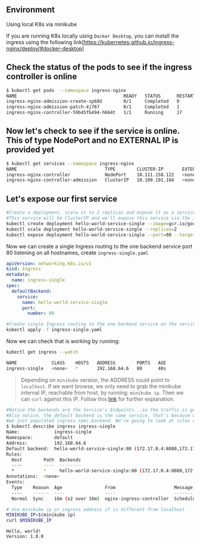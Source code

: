 ## Environment

Using local K8s via minikube 

If you are running K8s locally using `Docker Desktop`, you can install the ingress using the following link[https://kubernetes.github.io/ingress-nginx/deploy/#docker-desktop]

## Check the status of the pods to see if the ingress controller is online

```bash
$ kubectl get pods  --namespace ingress-nginx
NAME                                        READY   STATUS      RESTARTS   AGE
ingress-nginx-admission-create-sp68d        0/1     Completed   0          55d
ingress-nginx-admission-patch-4j767         0/1     Completed   1          55d
ingress-nginx-controller-59b45fb494-h664t   1/1     Running     17         55d
```

## Now let's check to see if the service is online. This of type NodePort and no EXTERNAL IP is provided yet 

```bash
$ kubectl get services --namespace ingress-nginx
NAME                                 TYPE        CLUSTER-IP       EXTERNAL-IP   PORT(S)                      AGE
ingress-nginx-controller             NodePort    10.111.158.122   <none>        80:32044/TCP,443:30669/TCP   55d
ingress-nginx-controller-admission   ClusterIP   10.109.191.104   <none>        443/TCP                      55d
```

## Let's expose our first service

```bash
#Create a deployment, scale it to 2 replicas and expose it as a service
#This service will be ClusterIP and we'll expose this service via the Ingress
kubectl create deployment hello-world-service-single --image=gcr.io/google-samples/hello-app:1.0
kubectl scale deployment hello-world-service-single --replicas=2
kubectl expose deployment hello-world-service-single --port=80 --target-port=8080 --type=ClusterIP
```

Now we can create a single Ingress routing to the one backend service port 80 listening on all hostnames, create `ingress-single.yaml`

```yml
apiVersion: networking.k8s.io/v1
kind: Ingress 
metadata:
  name: ingress-single
spec:
  defaultBackend:
    service:
      name: hello-world-service-single
      port:
        number: 80
```

```bash
#Create single Ingress routing to the one backend service on the service port 80 listening on all hostnames
kubectl apply -f ingress-single.yaml
```

Now we can check that is working by running:

```bash
kubectl get ingress --watch
```

```bash
NAME             CLASS    HOSTS   ADDRESS        PORTS   AGE
ingress-single   <none>   *       192.168.64.6   80      40s
```

> Depending on `minikube` version, the ADDRESS could point to `localhost`. If we want browse, we only need to grab the minikube internal IP, reachable from host, by running: `minikube ip`. Then we can `curl` against this IP. Follow this [link](https://stackoverflow.com/questions/70287043/run-ingress-in-minikube-and-its-address-shows-localhost) for further explanation.

```bash
#Notice the backends are the Service's Endpoints...so the traffic is going straight from the Ingress Controller to the Pod cutting out the kube-proxy hop.
#Also notice, the default backend is the same service, that's because we didn't define any rules and
#we just populated ingress.spec.backend. We're going to look at rules next...
$ kubectl describe ingress ingress-single
Name:             ingress-single
Namespace:        default
Address:          192.168.64.6
Default backend:  hello-world-service-single:80 (172.17.0.4:8080,172.17.0.5:8080)
Rules:
  Host        Path  Backends
  ----        ----  --------
  *           *     hello-world-service-single:80 (172.17.0.4:8080,172.17.0.5:8080)
Annotations:  <none>
Events:
  Type    Reason  Age                From                      Message
  ----    ------  ----               ----                      -------
  Normal  Sync    16m (x2 over 16m)  nginx-ingress-controller  Scheduled for sync
```

```bash
# Use minikube ip or ingress address if is different from localhost
MINIKUBE_IP=$(minikube ip)
curl $MINIKUBE_IP
```
```
Hello, world!
Version: 1.0.0
```
